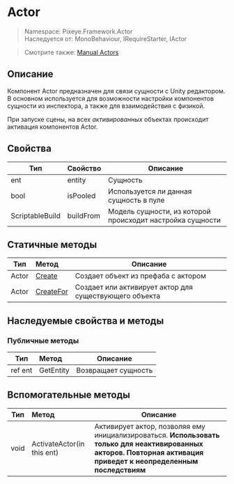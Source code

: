 # Actor
> Namespace: Pixeye.Framework.Actor <br>
> Наследуется от: MonoBehaviour, IRequireStarter, IActor 

> Смотрите также: [Manual Actors](%28RU%29-Actors)

## Описание
Компонент Actor предназначен для связи сущности с Unity редактором. В основном используется для возможности настройки компонентов сущности из инспектора, а также для взаимодействия с физикой.

При запуске сцены, на всех *активированных* объектах происходит активация компонентов Actor.

## Свойства
| Тип             | Свойство    | Описание  |
| --------------- |:------------| -----|
| ent             | entity      | Сущность |
| bool            | isPooled    | Используется ли данная сущность в пуле |
| ScriptableBuild | buildFrom   | Модель сущности, из которой происходит настройка сущности |

## Статичные методы
| Тип             | Метод       | Описание  |
| --------------- |:------------| -----|
| Actor           | [Create](Actor.Create)      | Создает объект из префаба с актором |
| Actor           | [CreateFor](Actor.CreateFor)    | Создает или активирует актор для существующего объекта |

## Наследуемые свойства и методы
### Публичные методы
| Тип             | Метод       | Описание  |
| --------------- |:------------| -----|
| ref ent         | GetEntity      | Возвращает сущность |

## Вспомогательные методы
| Тип             | Метод       | Описание  |
| --------------- |:------------| -----|
| void |ActivateActor(in this ent)| Активирует актор, позволяя ему инициализироваться. **Использовать только для неактивированных акторов. Повторная активация приведет к неопределенным последствиям**